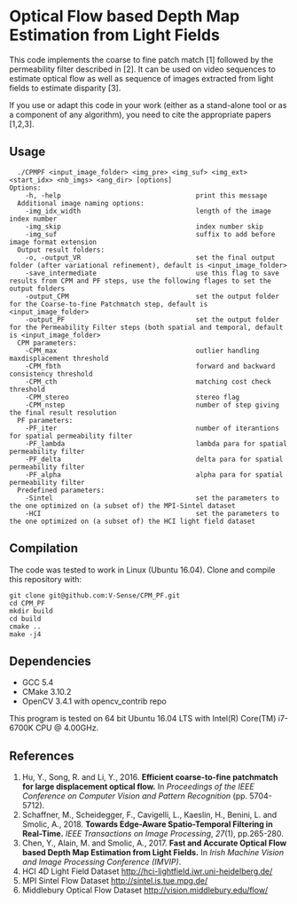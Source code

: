 # Optical Flow based Depth Map Estimation from Light Fields

This code implements the coarse to fine patch match [1] followed by the permeability filter described in [2]. It can be used on video sequences to estimate optical flow as well as sequence of images extracted from light fields to estimate disparity [3].

If you use or adapt this code in your work (either as a stand-alone tool or as a component of any algorithm), you need to cite the appropriate papers [1,2,3].

## Usage

```
  ./CPMPF <input_image_folder> <img_pre> <img_suf> <img_ext> <start_idx> <nb_imgs> <ang_dir> [options]
Options:
    -h, -help                                  print this message
  Additional image naming options:
    -img_idx_width                             length of the image index number
    -img_skip                                  index number skip
    -img_suf                                   suffix to add before image format extension
  Output result folders:
    -o, -output_VR                             set the final output folder (after variational refinement), default is <input_image_folder>
    -save_intermediate                         use this flag to save results from CPM and PF steps, use the following flages to set the output folders
    -output_CPM                                set the output folder for the Coarse-to-fine Patchmatch step, default is <input_image_folder>
    -output_PF                                 set the output folder for the Permeability Filter steps (both spatial and temporal, default is <input_image_folder>
  CPM parameters:
    -CPM_max                                   outlier handling maxdisplacement threshold
    -CPM_fbth                                  forward and backward consistency threshold
    -CPM_cth                                   matching cost check threshold
    -CPM_stereo                                stereo flag
    -CPM_nstep                                 number of step giving the final result resolution
  PF parameters:
    -PF_iter                                   number of iterantions for spatial permeability filter
    -PF_lambda                                 lambda para for spatial permeability filter
    -PF_delta                                  delta para for spatial permeability filter
    -PF_alpha                                  alpha para for spatial permeability filter
  Predefined parameters:
    -Sintel                                    set the parameters to the one optimized on (a subset of) the MPI-Sintel dataset
    -HCI                                       set the parameters to the one optimized on (a subset of) the HCI light field dataset
```



## Compilation 

The code was tested to work in Linux (Ubuntu 16.04). Clone and compile this repository with:

```
git clone git@github.com:V-Sense/CPM_PF.git
cd CPM_PF
mkdir build
cd build
cmake ..
make -j4
```

## Dependencies

- GCC 5.4
- CMake 3.10.2
- OpenCV 3.4.1 with opencv_contrib repo

This program is tested on 64 bit Ubuntu 16.04 LTS with Intel(R) Core(TM) i7-6700K CPU @ 4.00GHz.

## References

1. Hu, Y., Song, R. and Li, Y., 2016. **Efficient coarse-to-fine patchmatch for large displacement optical flow.** In *Proceedings of the IEEE Conference on Computer Vision and Pattern Recognition* (pp. 5704-5712).
2. Schaffner, M., Scheidegger, F., Cavigelli, L., Kaeslin, H., Benini, L. and Smolic, A., 2018. **Towards Edge-Aware Spatio-Temporal Filtering in Real-Time.** *IEEE Transactions on Image Processing*, *27*(1), pp.265-280.
3. Chen, Y., Alain, M. and Smolic, A., 2017. **Fast and Accurate Optical Flow based Depth Map Estimation from Light Fields.** In *Irish Machine Vision and Image Processing Conference (IMVIP)*.
4. HCI 4D Light Field Dataset http://hci-lightfield.iwr.uni-heidelberg.de/
5. MPI Sintel Flow Dataset http://sintel.is.tue.mpg.de/
6. Middlebury Optical Flow Dataset http://vision.middlebury.edu/flow/